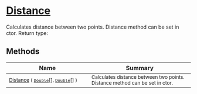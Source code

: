 # [Distance](./Dtw-100664151.md)

Calculates distance between two points.  Distance method can be set in ctor.
Return type:
## Methods

| Name | Summary | 
| --- | --- | 
| <sub>[Distance](./Dtw-100664151.md) ( [`Double`](https://docs.microsoft.com/en-us/dotnet/api/System.Double)[], [`Double`](https://docs.microsoft.com/en-us/dotnet/api/System.Double)[] )</sub><img width=200/>| <sub>Calculates distance between two points.  Distance method can be set in ctor.</sub>| <br>



